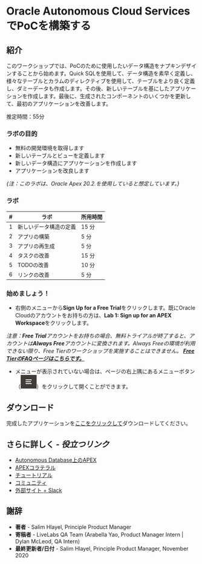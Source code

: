 # Oracle Autonomous Cloud ServicesでPoCを構築する

## 紹介

このワークショップでは、PoCのために使用したいデータ構造をナプキンデザインすることから始めます。Quick SQLを使用して、データ構造を素早く定義し、様々なテーブルとカラムのディレクティブを使用して、テーブルをより良く定義し、ダミーデータも作成します。その後、新しいテーブルを基にしたアプリケーションを作成します。最後に、生成されたコンポーネントのいくつかを更新して、最初のアプリケーションを改善します。

推定時間：55分

### ラボの目的

* 無料の開発環境を取得します
* 新しいテーブルとビューを定義します
* 新しいデータ構造にアプリケーションを作成します
* アプリケーションを改良します

*{注：このラボは、Oracle Apex 20.2.を使用していると想定しています。}*

### ラボ

| # | ラボ | 所用時間 |
| --- | --- | --- |
| 1 | 新しいデータ構造の定義 | 15 分 |
| 2 | アプリの構築 | 5 分 |
| 3 | アプリの再生成 | 5 分 |
| 4 | タスクの改善 | 15 分 |
| 5 | TODOの改善 | 10 分 |
| 6 | リンクの改善 | 5 分 |

### **始めましょう！**

- 右側のメニューから**Sign Up for a Free Trial**をクリックします。既にOracle Cloudのアカウントをお持ちの方は、**Lab 1: Sign up for an APEX Workspace**をクリックします。

*注意：**Free Trial**アカウントをお持ちの場合、無料トライアルが終了すると、アカウントは**Always Free**アカウントに変換されます。Always Freeの環境が利用できない限り、Free Tierのワークショップを実施することはできません。 **[Free TierのFAQページはこちらです。](https://www.oracle.com/cloud/free/faq.html)***

- メニューが表示されていない場合は、ページの右上隅にあるメニューボタン（![メニューアイコン](./images/menu-button.png)）をクリックして開くことができます。

## ダウンロード

完成したアプリケーションを[ここをクリックして](./files/proofofconcept-app.sql)ダウンロードしてください。

## さらに詳しく - *役立つリンク*

- [Autonomous Database上のAPEX](https://apex.oracle.com/autonomous)
- [APEXコラテラル](https://apex.oracle.com)
- [チュートリアル](https://apex.oracle.com/en/learn/tutorials)
- [コミュニティ](https://apex.oracle.com/community)
- [外部サイト + Slack](http://apex.world)

## **謝辞**

  - **著者** - Salim Hlayel, Principle Product Manager
  - **寄稿者** - LiveLabs QA Team (Arabella Yao, Product Manager Intern | Dylan McLeod, QA Intern)
  - **最終更新者/日付** - Salim Hlayel, Principle Product Manager, November 2020
